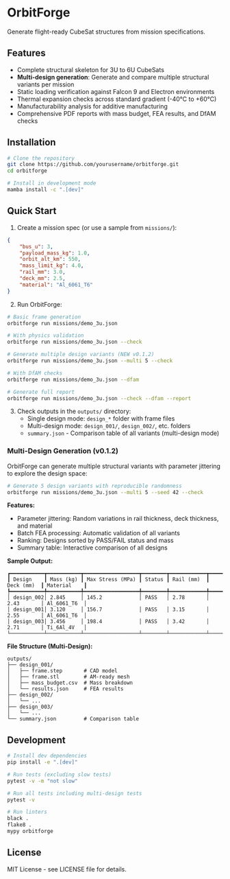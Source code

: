 # OrbitForge

Generate flight-ready CubeSat structures from mission specifications.

## Features

- Complete structural skeleton for 3U to 6U CubeSats
- **Multi-design generation**: Generate and compare multiple structural variants per mission
- Static loading verification against Falcon 9 and Electron environments
- Thermal expansion checks across standard gradient (-40°C to +60°C)
- Manufacturability analysis for additive manufacturing
- Comprehensive PDF reports with mass budget, FEA results, and DfAM checks

## Installation

```bash
# Clone the repository
git clone https://github.com/yourusername/orbitforge.git
cd orbitforge

# Install in development mode
mamba install -c ".[dev]"
```

## Quick Start

1. Create a mission spec (or use a sample from `missions/`):

```json
{
    "bus_u": 3,
    "payload_mass_kg": 1.0,
    "orbit_alt_km": 550,
    "mass_limit_kg": 4.0,
    "rail_mm": 3.0,
    "deck_mm": 2.5,
    "material": "Al_6061_T6"
}
```

2. Run OrbitForge:

```bash
# Basic frame generation
orbitforge run missions/demo_3u.json

# With physics validation
orbitforge run missions/demo_3u.json --check

# Generate multiple design variants (NEW v0.1.2)
orbitforge run missions/demo_3u.json --multi 5 --check

# With DfAM checks
orbitforge run missions/demo_3u.json --dfam

# Generate full report
orbitforge run missions/demo_3u.json --check --dfam --report
```

3. Check outputs in the `outputs/` directory:
   - Single design mode: `design_*` folder with frame files
   - Multi-design mode: `design_001/`, `design_002/`, etc. folders
   - `summary.json` - Comparison table of all variants (multi-design mode)

### Multi-Design Generation (v0.1.2)

OrbitForge can generate multiple structural variants with parameter jittering to explore the design space:

```bash
# Generate 5 design variants with reproducible randomness
orbitforge run missions/demo_3u.json --multi 5 --seed 42 --check
```

**Features:**
- Parameter jittering: Random variations in rail thickness, deck thickness, and material
- Batch FEA processing: Automatic validation of all variants
- Ranking: Designs sorted by PASS/FAIL status and mass
- Summary table: Interactive comparison of all designs

**Sample Output:**
```
┏━━━━━━━━━━━┳━━━━━━━━━━━┳━━━━━━━━━━━━━━━━━━┳━━━━━━━━┳━━━━━━━━━━━━┳━━━━━━━━━━━━┳━━━━━━━━━━━━━┓
┃ Design    ┃ Mass (kg) ┃ Max Stress (MPa) ┃ Status ┃ Rail (mm)  ┃ Deck (mm)  ┃ Material    ┃
┡━━━━━━━━━━━╇━━━━━━━━━━━╇━━━━━━━━━━━━━━━━━━╇━━━━━━━━╇━━━━━━━━━━━━╇━━━━━━━━━━━━╇━━━━━━━━━━━━━┩
│ design_002│ 2.845     │ 145.2            │ PASS   │ 2.78       │ 2.43       │ Al_6061_T6  │
│ design_001│ 3.120     │ 156.7            │ PASS   │ 3.15       │ 2.55       │ Al_6061_T6  │
│ design_003│ 3.456     │ 198.4            │ PASS   │ 3.42       │ 2.71       │ Ti_6Al_4V   │
└───────────┴───────────┴──────────────────┴────────┴────────────┴────────────┴─────────────┘
```

**File Structure (Multi-Design):**
```
outputs/
├── design_001/
│   ├── frame.step       # CAD model
│   ├── frame.stl        # AM-ready mesh
│   ├── mass_budget.csv  # Mass breakdown
│   └── results.json     # FEA results
├── design_002/
│   └── ...
├── design_003/
│   └── ...
└── summary.json         # Comparison table
```

## Development

```bash
# Install dev dependencies
pip install -e ".[dev]"

# Run tests (excluding slow tests)
pytest -v -m "not slow"

# Run all tests including multi-design tests
pytest -v

# Run linters
black .
flake8 .
mypy orbitforge
```

## License

MIT License - see LICENSE file for details.

